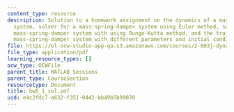 ```yaml
---
content_type: resource
description: Solution to a homework assignment on the dynamics of a mass-spring-damper
  system, solver for a mass-spring-damper system using Euler method, solver for a
  mass-spring-damper system with using Runge-Kutta method, and the trajectory of a
  mass-spring-damper system with different parameters and initial conditions.
file: https://ol-ocw-studio-app-qa.s3.amazonaws.com/courses/2-003j-dynamics-and-control-i-fall-2007/e4c2fdc7a632f3510442bb49b5b99070_hw6_1_sol.pdf
file_type: application/pdf
learning_resource_types: []
ocw_type: OCWFile
parent_title: MATLAB Sessions
parent_type: CourseSection
resourcetype: Document
title: hw6_1_sol.pdf
uid: e4c2fdc7-a632-f351-0442-bb49b5b99070
---
```


